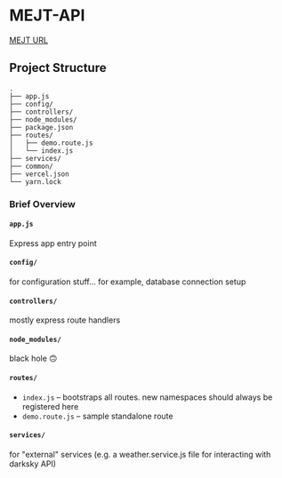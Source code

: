 # MEJT-API

[MEJT URL](https://mejt.erenc.fr/)

## Project Structure

```
.
├── app.js
├── config/
├── controllers/
├── node_modules/
├── package.json
├── routes/
│   ├── demo.route.js
│   └── index.js
├── services/
├── common/
├── vercel.json
└── yarn.lock
```

### Brief Overview

#### `app.js`

Express app entry point

#### `config/`

for configuration stuff... for example, database connection setup

#### `controllers/`

mostly express route handlers

#### `node_modules/`

black hole 🙃

#### `routes/`

- `index.js` – bootstraps all routes. new namespaces should always be registered here
- `demo.route.js` – sample standalone route

#### `services/`

for "external" services (e.g. a weather.service.js file for interacting with darksky API)
